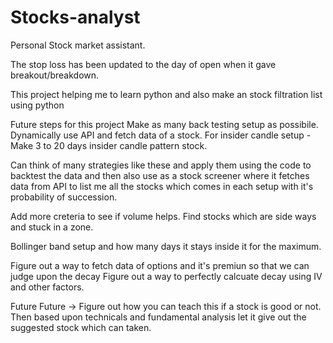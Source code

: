 # Stocks-analyst

Personal Stock market assistant.

The stop loss has been updated to the day of open when it gave breakout/breakdown.

This project helping me to learn python and also make an stock filtration list using python

Future steps for this project
Make as many back testing setup as possibile.
Dynamically use API and fetch data of a stock.
For insider candle setup -
Make 3 to 20 days insider candle pattern stock.

Can think of many strategies like these and apply them using the code to backtest the data and
then also use as a stock screener where it fetches data from API to list me all the stocks which comes in each setup with
it's probability of succession.

Add more creteria to see if volume helps.
Find stocks which are side ways and stuck in a zone.

Bollinger band setup and how many days it stays inside it for the maximum.

Figure out a way to fetch data of options and it's premiun so that we can judge upon the decay
Figure out a way to perfectly calcuate decay using IV and other factors.

Future Future ->
Figure out how you can teach this if a stock is good or not. Then based upon technicals and fundamental analysis let it give out the suggested stock which can taken.
